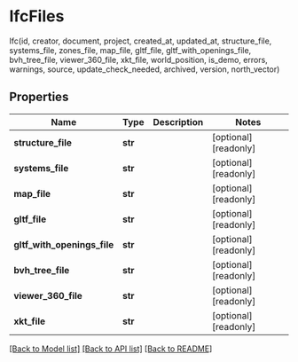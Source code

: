 # IfcFiles

Ifc(id, creator, document, project, created_at, updated_at, structure_file, systems_file, zones_file, map_file, gltf_file, gltf_with_openings_file, bvh_tree_file, viewer_360_file, xkt_file, world_position, is_demo, errors, warnings, source, update_check_needed, archived, version, north_vector)
## Properties
Name | Type | Description | Notes
------------ | ------------- | ------------- | -------------
**structure_file** | **str** |  | [optional] [readonly] 
**systems_file** | **str** |  | [optional] [readonly] 
**map_file** | **str** |  | [optional] [readonly] 
**gltf_file** | **str** |  | [optional] [readonly] 
**gltf_with_openings_file** | **str** |  | [optional] [readonly] 
**bvh_tree_file** | **str** |  | [optional] [readonly] 
**viewer_360_file** | **str** |  | [optional] [readonly] 
**xkt_file** | **str** |  | [optional] [readonly] 

[[Back to Model list]](../README.md#documentation-for-models) [[Back to API list]](../README.md#documentation-for-api-endpoints) [[Back to README]](../README.md)


